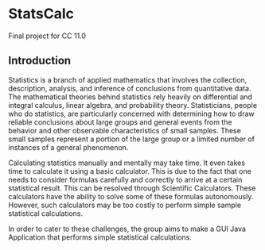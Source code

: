 # StatsCalc
Final project for CC 11.0

## Introduction
Statistics is a branch of applied mathematics that involves the collection, description, analysis, and inference of conclusions from quantitative data. The mathematical theories behind statistics rely heavily on differential and integral calculus, linear algebra, and probability theory. Statisticians, people who do statistics, are particularly concerned with determining how to draw reliable conclusions about large groups and general events from the behavior and other observable characteristics of small samples. These small samples represent a portion of the large group or a limited number of instances of a general phenomenon.

Calculating statistics manually and mentally may take time. It even takes time to calculate it using a basic calculator. This is due to the fact that one needs to consider formulas carefully and correctly to arrive at a certain statistical result. This can be resolved through Scientific Calculators. These calculators have the ability to solve some of these formulas autonomously. However, such calculators may be too costly to perform simple sample statistical calculations.

In order to cater to these challenges, the group aims to make a GUI Java Application that performs simple statistical calculations.
